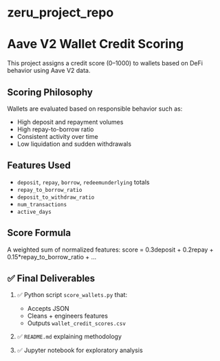 # zeru_project_repo
# Aave V2 Wallet Credit Scoring

This project assigns a credit score (0–1000) to wallets based on DeFi behavior using Aave V2 data.

## Scoring Philosophy

Wallets are evaluated based on responsible behavior such as:
- High deposit and repayment volumes
- High repay-to-borrow ratio
- Consistent activity over time
- Low liquidation and sudden withdrawals

## Features Used
- `deposit`, `repay`, `borrow`, `redeemunderlying` totals
- `repay_to_borrow_ratio`
- `deposit_to_withdraw_ratio`
- `num_transactions`
- `active_days`

## Score Formula

A weighted sum of normalized features:
score = 0.3deposit + 0.2repay + 0.15*repay_to_borrow_ratio + ...
## ✅ Final Deliverables

1. ✅ Python script `score_wallets.py` that:
   - Accepts JSON
   - Cleans + engineers features
   - Outputs `wallet_credit_scores.csv`

2. ✅ `README.md` explaining methodology

3. ✅ Jupyter notebook for exploratory analysis


